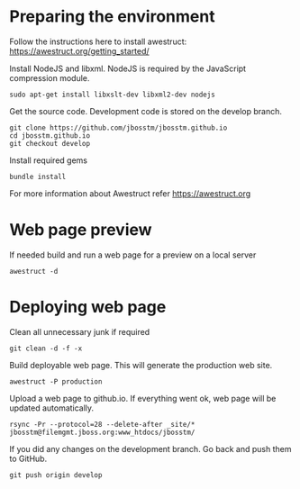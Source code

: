 # Preparing the environment


Follow the instructions here to install awestruct:
https://awestruct.org/getting_started/

Install NodeJS and libxml. NodeJS is required by the JavaScript compression module.
```
sudo apt-get install libxslt-dev libxml2-dev nodejs
```
Get the source code. Development code is stored on the develop branch.
```
git clone https://github.com/jbosstm/jbosstm.github.io
cd jbosstm.github.io
git checkout develop
```

Install required gems
```
bundle install
```

For more information about Awestruct refer https://awestruct.org

# Web page preview

If needed build and run a web page for a preview on a local server
```
awestruct -d
```

# Deploying web page

Clean all unnecessary junk if required
```
git clean -d -f -x
```

Build deployable web page. This will generate the production web site.
```
awestruct -P production
```

Upload a web page to github.io. If everything went ok, web page will be updated automatically.
```
rsync -Pr --protocol=28 --delete-after _site/* jbosstm@filemgmt.jboss.org:www_htdocs/jbosstm/
```


If you did any changes on the development branch. Go back and push them to GitHub.
```
git push origin develop
```
